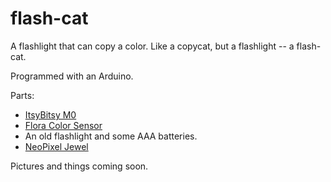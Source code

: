 # flash-cat
A flashlight that can copy a color. Like a copycat, but a flashlight -- a flash-cat.

Programmed with an Arduino.

Parts:
- [ItsyBitsy M0](https://learn.adafruit.com/introducing-itsy-bitsy-m0)
- [Flora Color Sensor](https://www.adafruit.com/product/1356)
- An old flashlight and some AAA batteries.
- [NeoPixel Jewel](https://www.adafruit.com/product/2226)

Pictures and things coming soon. 
